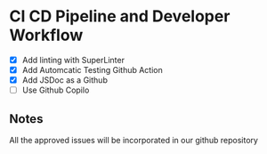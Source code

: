 # CI CD Pipeline and Developer Workflow

- [x] Add linting with SuperLinter
- [x] Add Automcatic Testing Github Action
- [x] Add JSDoc as a Github
- [ ] Use Github Copilo

## Notes
All the approved issues will be incorporated in our github repository
